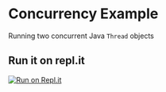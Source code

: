 # Concurrency Example

Running two concurrent Java `Thread` objects

## Run it on repl.it

[![Run on Repl.it](https://repl.it/badge/github/murraypatterson/concurrency-example)](https://repl.it/github/murraypatterson/concurrency-example)
